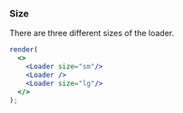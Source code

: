 ### Size

There are three different sizes of the loader.

<!--start-code-->

```jsx
render(
  <>
    <Loader size="sm"/>
    <Loader />
    <Loader size="lg"/>
  </>
);
```

<!--end-code-->
